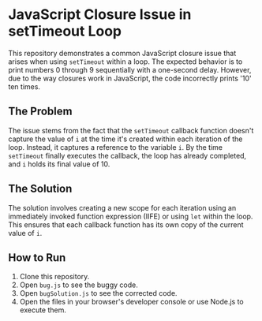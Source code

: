 # JavaScript Closure Issue in setTimeout Loop

This repository demonstrates a common JavaScript closure issue that arises when using `setTimeout` within a loop.  The expected behavior is to print numbers 0 through 9 sequentially with a one-second delay.  However, due to the way closures work in JavaScript, the code incorrectly prints '10' ten times.

## The Problem

The issue stems from the fact that the `setTimeout` callback function doesn't capture the value of `i` at the time it's created within each iteration of the loop. Instead, it captures a reference to the variable `i`. By the time `setTimeout` finally executes the callback, the loop has already completed, and `i` holds its final value of 10.

## The Solution

The solution involves creating a new scope for each iteration using an immediately invoked function expression (IIFE) or using `let` within the loop.  This ensures that each callback function has its own copy of the current value of `i`.

## How to Run

1. Clone this repository.
2. Open `bug.js` to see the buggy code.
3. Open `bugSolution.js` to see the corrected code.
4. Open the files in your browser's developer console or use Node.js to execute them.